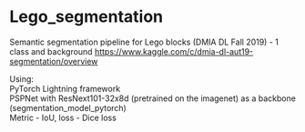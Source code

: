 # Lego_segmentation
Semantic segmentation pipeline for Lego blocks (DMIA DL Fall 2019) - 1 class and background
https://www.kaggle.com/c/dmia-dl-aut19-segmentation/overview

Using: \
PyTorch Lightning framework \
PSPNet with ResNext101-32x8d (pretrained on the imagenet) as a backbone (segmentation_model_pytorch) \
Metric - IoU, loss - Dice loss
